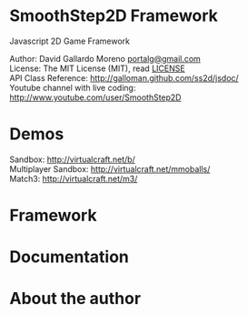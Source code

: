 SmoothStep2D Framework
======================

Javascript 2D Game Framework

Author: David Gallardo Moreno <portalg@gmail.com> <br/>
License: The MIT License (MIT), read <a href=./LICENSE.md>LICENSE</a> <br/>
API Class Reference: http://galloman.github.com/ss2d/jsdoc/ <br/>
Youtube channel with live coding: http://www.youtube.com/user/SmoothStep2D

Demos
==========

Sandbox: http://virtualcraft.net/b/ <br>
Multiplayer Sandbox: http://virtualcraft.net/mmoballs/ <br>
Match3: http://virtualcraft.net/m3/ <br>

Framework
=========


Documentation
=============


About the author
================

